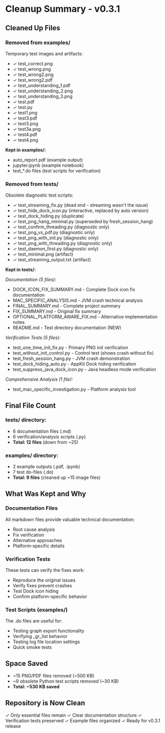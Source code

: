 # Cleanup Summary - v0.3.1

## Cleaned Up Files

### Removed from examples/
Temporary test images and artifacts:
- ✓ test_correct.png
- ✓ test_wrong.png
- ✓ test_wrong2.png
- ✓ test_wrong2.pdf
- ✓ test_understanding_1.pdf
- ✓ test_understanding_2.png
- ✓ test_understanding_3.png
- ✓ test.pdf
- ✓ test.py
- ✓ test1.png
- ✓ test3.pdf
- ✓ test3.png
- ✓ test3a.png
- ✓ test4.pdf
- ✓ test4.png

**Kept in examples/:**
- auto_report.pdf (example output)
- jupyter.ipynb (example notebook)
- test_*.do files (test scripts for verification)

### Removed from tests/
Obsolete diagnostic test scripts:
- ✓ test_streaming_fix.py (dead end - streaming wasn't the issue)
- ✓ test_hide_dock_icon.py (interactive, replaced by auto version)
- ✓ test_dock_hiding.py (duplicate)
- ✓ test_png_hang_minimal.py (superseded by fresh_session_hang)
- ✓ test_confirm_threading.py (diagnostic only)
- ✓ test_png_vs_pdf.py (diagnostic only)
- ✓ test_png_with_init.py (diagnostic only)
- ✓ test_png_with_threading.py (diagnostic only)
- ✓ test_daemon_first.py (diagnostic only)
- ✓ test_minimal.png (artifact)
- ✓ test_streaming_output.txt (artifact)

**Kept in tests/:**

*Documentation (5 files):*
- DOCK_ICON_FIX_SUMMARY.md - Complete Dock icon fix documentation
- MAC_SPECIFIC_ANALYSIS.md - JVM crash technical analysis
- FINAL_SUMMARY.md - Complete project summary
- FIX_SUMMARY.md - Original fix summary
- OPTIONAL_PLATFORM_AWARE_FIX.md - Alternative implementation notes
- README.md - Test directory documentation (NEW)

*Verification Tests (5 files):*
- test_one_time_init_fix.py - Primary PNG init verification
- test_without_init_control.py - Control test (shows crash without fix)
- test_fresh_session_hang.py - JVM crash demonstration
- test_dock_hiding_auto.py - AppKit Dock hiding verification
- test_suppress_java_dock_icon.py - Java headless mode verification

*Comprehensive Analysis (1 file):*
- test_mac_specific_investigation.py - Platform analysis tool

## Final File Count

### tests/ directory:
- 6 documentation files (.md)
- 6 verification/analysis scripts (.py)
- **Total: 12 files** (down from ~25)

### examples/ directory:
- 2 example outputs (.pdf, .ipynb)
- 7 test do-files (.do)
- **Total: 9 files** (cleaned up ~15 image files)

## What Was Kept and Why

### Documentation Files
All markdown files provide valuable technical documentation:
- Root cause analysis
- Fix verification
- Alternative approaches
- Platform-specific details

### Verification Tests
These tests can verify the fixes work:
- Reproduce the original issues
- Verify fixes prevent crashes
- Test Dock icon hiding
- Confirm platform-specific behavior

### Test Scripts (examples/)
The .do files are useful for:
- Testing graph export functionality
- Verifying _gr_list behavior
- Testing log file location settings
- Quick smoke tests

## Space Saved
- ~15 PNG/PDF files removed (~500 KB)
- ~9 obsolete Python test scripts removed (~30 KB)
- **Total: ~530 KB saved**

## Repository is Now Clean
✓ Only essential files remain
✓ Clear documentation structure
✓ Verification tests preserved
✓ Example files organized
✓ Ready for v0.3.1 release
